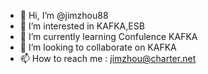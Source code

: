 - 👋 Hi, I’m @jimzhou88
- 👀 I’m interested in KAFKA,ESB
- 🌱 I’m currently learning Confulence KAFKA
- 💞️ I’m looking to collaborate on KAFKA
- 📫 How to reach me : jimzhou@charter.net

<!---
jimzhou88/jimzhou88 is a ✨ special ✨ repository because its `README.md` (this file) appears on your GitHub profile.
You can click the Preview link to take a look at your changes.
--->
